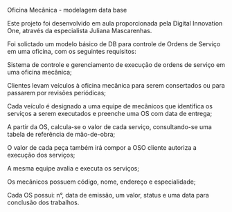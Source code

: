 Oficina Mecânica - modelagem data base

Este projeto foi desenvolvido em aula proporcionada pela Digital Innovation One, através da especialista Juliana Mascarenhas.

Foi solictado um modelo básico de DB para controle de Ordens de Serviço em uma oficina, com os seguintes requisitos:

Sistema de controle e gerenciamento de execução de ordens de serviço em uma oficina mecânica;

Clientes levam veículos à oficina mecânica para serem consertados ou para passarem por revisões  periódicas;

Cada veículo é designado a uma equipe de mecânicos que identifica os serviços a serem executados e preenche uma OS com data de entrega;

A partir da OS, calcula-se o valor de cada serviço, consultando-se uma tabela de referência de mão-de-obra;

O valor de cada peça também irá compor a OSO cliente autoriza a execução dos serviços;

A mesma equipe avalia e executa os serviços;

Os mecânicos possuem código, nome, endereço e especialidade;

Cada OS possui: n°, data de emissão, um valor, status e uma data para conclusão dos trabalhos.
